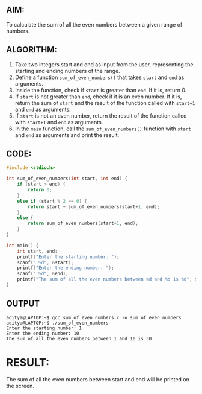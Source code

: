 ## AIM:
To calculate the sum of all the even numbers between a given range of numbers.


## ALGORITHM:
1. Take two integers start and end as input from the user, representing the starting and ending numbers of the range.
2. Define a function `sum_of_even_numbers()` that takes `start` and `end` as arguments.
3. Inside the function, check if `start` is greater than `end`. If it is, return 0.
4. If `start` is not greater than `end`, check if it is an even number. If it is, return the sum of `start` and the result of the function called with `start+1` and `end` as arguments.
5. If `start` is not an even number, return the result of the function called with `start+1` and `end` as arguments.
6. In the `main` function, call the `sum_of_even_numbers()` function with `start` and `end` as arguments and print the result.
## CODE:
```c
#include <stdio.h>

int sum_of_even_numbers(int start, int end) {
    if (start > end) {
        return 0;
    }
    else if (start % 2 == 0) {
        return start + sum_of_even_numbers(start+1, end);
    }
    else {
        return sum_of_even_numbers(start+1, end);
    }
}

int main() {
    int start, end;
    printf("Enter the starting number: ");
    scanf(" %d", &start);
    printf("Enter the ending number: ");
    scanf(" %d", &end);
    printf("The sum of all the even numbers between %d and %d is %d", start, end, sum_of_even_numbers(start, end));
}
```

## OUTPUT
```
aditya@LAPTOP:~$ gcc sum_of_even_numbers.c -o sum_of_even_numbers
aditya@LAPTOP:~$ ./sum_of_even_numbers
Enter the starting number: 1
Enter the ending number: 10
The sum of all the even numbers between 1 and 10 is 30
```

# RESULT:
The sum of all the even numbers between start and end will be printed on the screen.